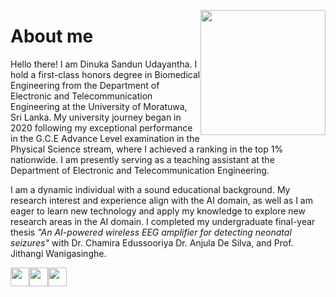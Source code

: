 [<img src="https://Dinuka-1999.github.io/my1.jpg" height="200" style="float: right;">](https://Dinuka-1999.github.io/my1.jpg)
# About me 
Hello there! I am Dinuka Sandun Udayantha. I hold a first-class honors degree in Biomedical Engineering from the Department of Electronic and Telecommunication Engineering at the University of Moratuwa, Sri Lanka. My university journey began in 2020 following my exceptional performance in the G.C.E Advance Level examination in the Physical Science stream, where I achieved a ranking in the top 1% nationwide. I am presently serving as a teaching assistant at the Department of Electronic and Telecommunication Engineering.

I am a dynamic individual with a sound educational background. My research interest and experience align with the AI domain, as well as I am eager to learn new technology and apply my knowledge to explore new research areas in the AI domain. I completed my undergraduate final-year thesis _"An AI-powered wireless EEG amplifier for detecting neonatal seizures"_ with Dr. Chamira Edussooriya Dr. Anjula De Silva, and Prof. Jithangi Wanigasinghe. 

[<img src="https://Dinuka-1999.github.io/google-scholar.png" height="30" style="float: left;">](https://scholar.google.com/citations?user=lGfk7YEAAAAJ&hl=en)          [<img src="https://Dinuka-1999.github.io/linkedin.png" height="30" style="float: left;">](https://www.linkedin.com/in/dinuka-sandun-5b120421b/)           [<img src="https://github.githubassets.com/images/modules/logos_page/GitHub-Mark.png" height="30" style="float: left;">](https://github.com/Dinuka-1999)

